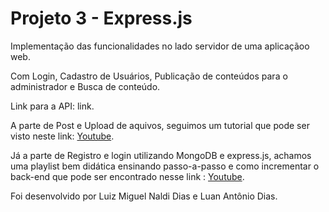 # Projeto 3 - Express.js

Implementação das funcionalidades no lado servidor de uma aplicaçãoo web.

Com Login, Cadastro de Usuários, Publicação de conteúdos para o administrador e Busca de conteúdo.

Link para a API: link.


A parte de Post e Upload de aquivos, seguimos um tutorial que pode ser visto neste link: [Youtube](https://www.youtube.com/watch?v=MkkbUfcZUZM).

Já a parte de Registro e login utilizando MongoDB e express.js, achamos uma playlist bem didática ensinando passo-a-passo e como incrementar o back-end que pode ser encontrado nesse link : [Youtube](https://www.youtube.com/playlist?list=PL85ITvJ7FLoiXVwHXeOsOuVppGbBzo2dp.).

Foi desenvolvido por Luiz Miguel Naldi Dias e Luan Antônio Dias.
 
